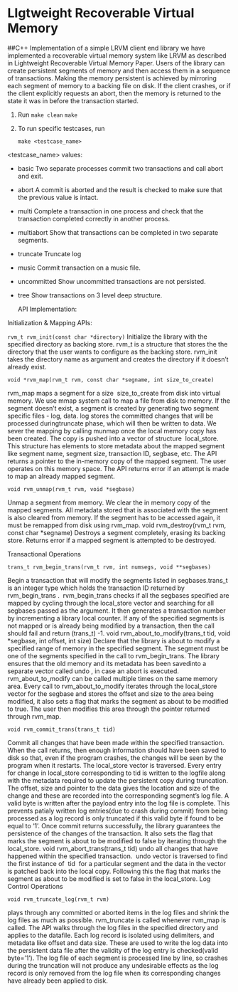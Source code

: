 # LIgtweight Recoverable Virtual Memory
##C++ Implementation of a simple LRVM client end library
we have implemented a recoverable virtual memory system like LRVM as
described in Lightweight Recoverable Virtual Memory Paper. Users of the library can create
persistent segments of memory and then access them in a sequence of transactions. Making
the memory persistent is achieved by mirroring each segment of memory to a backing file
on disk. If the client crashes, or if the client explicitly requests an abort, then the memory is
returned to the state it was in before the transaction started.

1. Run 
	`make clean`
	 `make`

2. To run specific testcases, run 
	
	`make <testcase_name>`


<testcase_name> values:
- basic
	Two separate processes commit two transactions and call
abort and exit.

- abort
	A commit is aborted and the result is checked to make
sure that the previous value is intact.

- multi
	Complete a transaction in one process and check that the
transaction completed correctly in another process.

- multiabort
	Show that transactions can be completed in two
separate segments.

- truncate
	 Truncate log

- music
	Commit transaction on a music file.
	
- uncommitted
	Show uncommitted transactions are not persisted.	
	
- tree
	Show transactions on 3 level deep structure.
  
  
  API Implementation:
  
Initialization & Mapping APIs:

`rvm_t rvm_init(const char *directory)`
Initialize the library with the specified directory as backing store.
rvm_t is a structure that stores the the directory that the user wants to configure as the
backing store. rvm_init takes the directory name as argument and creates the directory if it
doesn’t already exist.

`void *rvm_map(rvm_t rvm, const char *segname, int size_to_create)`

rvm_map maps a segment for a size ​ size_to_create from disk into virtual memory. We use
mmap system call to map a file from disk to memory. If the segment doesn’t exist, a
segment is created by generating two segment specific files - log<segname>,
data<segname>. log<segname> stores the committed changes that will be processed duringtruncate phase, which will then be written to data<segname>. We sever the mapping by
calling munmap once the local memory copy has been created. The copy is pushed into a
vector of structure ​ local_store.
This structure has elements to store metadata about the mapped segment like segment
name, segment size, transaction ID, segbase, etc.
The API returns a pointer to the in-memory copy of the mapped segment. The user operates
on this memory space.
The API returns error if an attempt is made to map an already mapped segment.

`void rvm_unmap(rvm_t rvm, void *segbase)`

Unmap a segment from memory. We clear the in memory copy of the mapped segments. All
metadata stored that is associated with the segment is also cleared from memory. If the
segment has to be accessed again, it must be remapped from disk using rvm_map.
void rvm_destroy(rvm_t rvm, const char *segname)
Destroys a segment completely, erasing its backing store. Returns error if a mapped
segment is attempted to be destroyed.

Transactional Operations

`trans_t rvm_begin_trans(rvm_t rvm, int numsegs, void **segbases)`

Begin a transaction that will modify the segments listed in segbases. ​ trans_t ​ is an integer
type which holds the transaction ID returned by ​ rvm_begin_trans​ . ​ rvm_begin_trans checks
if all the segbases specified are mapped by cycling through the local_store vector and
searching for all segbases passed as the argument. It then generates a transaction number
by incrementing a library local counter. If any of the specified segments is not mapped or is
already being modified by a transaction, then the call should fail and return (trans_t) -1.
void rvm_about_to_modify(trans_t tid, void *segbase, int offset, int size)
Declare that the library is about to modify a specified range of memory in the specified
segment. The segment must be one of the segments specified in the call to
rvm_begin_trans. The library ensures that the old memory and its metadata has been savedinto a separate vector called ​ undo​ , in case an abort is executed. rvm_about_to_modify can
be called multiple times on the same memory area.
Every call to rvm_about_to_modify iterates through the local_store vector for the segbase
and stores the offset and size to the area being modified, it also sets a flag that marks the
segment as about to be modified to true. The user then modifies this area through the
pointer returned through rvm_map.

`void rvm_commit_trans(trans_t tid)`

Commit all changes that have been made within the specified transaction. When the call
returns, then enough information should have been saved to disk so that, even if the
program crashes, the changes will be seen by the program when it restarts.
The local_store vector is traversed. Every entry for change in local_store corresponding to
tid is written to the logfile along with the metadata required to update the persistent copy
during truncation. The offset, size and pointer to the data gives the location and size of the
change and these are recorded into the corresponding segment’s log file. A valid byte is
written after the payload entry into the log file is complete. This prevents patialy written log
entries(due to crash during commit) from being processed as a log record is only truncated if
this valid byte if found to be equal to ‘1’. Once commit returns successfully, the library
guarantees the persistence of the changes of the transaction. It also sets the flag that marks
the segment is about to be modified to false by iterating through the local_store.
void rvm_abort_trans(trans_t tid)
undo all changes that have happened within the specified transaction. ​ undo vector is
traversed to find the first instance of ​ tid ​ for a particular segment and the data in the vector
is patched back into the local copy. Following this the flag that marks the segment as about
to be modified is set to false in the local_store.
Log Control Operations

`void rvm_truncate_log(rvm_t rvm)`

plays through any committed or aborted items in the log files and shrink the log files as
much as possible. rvm_truncate is called whenever rvm_map is called. The API walks
through the log files in the specified directory and applies to the datafile. Each log record is
isolated using delimiters, and metadata like offset and data size. These are used to write the
log data into the persistent data file after the validity of the log entry is checked(valid
byte=’1’). The log file of each segment is processed line by line, so crashes during the
truncation will not produce any undesirable effects as the log record is only removed from
the log file when its corresponding changes have already been applied to disk.
